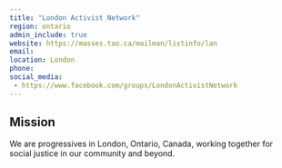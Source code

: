 ```yaml
---
title: "London Activist Network"
region: ontario
admin_include: true
website: https://masses.tao.ca/mailman/listinfo/lan
email: 
location: London
phone: 
social_media: 
 - https://www.facebook.com/groups/LondonActivistNetwork
---
```


## Mission

We are progressives in London, Ontario, Canada, working together for social justice in our community and beyond.


